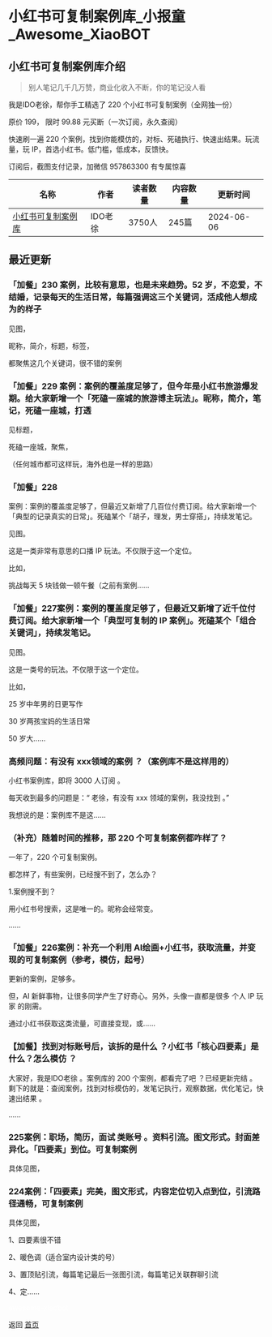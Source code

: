 # 小红书可复制案例库_小报童_Awesome_XiaoBOT

## 小红书可复制案例库介绍
> 别人笔记几千几万赞，商业化收入不断，你的笔记没人看    
    
我是IDO老徐，帮你手工精选了 220 个小红书可复制案例（全网独一份）    
    
原价 199， 限时 99.88 元买断（一次订阅，永久查阅）    
    
快速刷一遍 220 个案例，找到你能模仿的，对标、死磕执行、快速出结果。玩流量，玩 IP，首选小红书。低门槛，低成本，反馈快。    
    
订阅后，截图支付记录，加微信 957863300 有专属惊喜  
  


|名称|作者|读者数量|内容数量|更新时间|
|---|---|---|---|---|
|[小红书可复制案例库](https://xiaobot.net/p/xhs?refer=9c3f1c95-a052-465a-9902-f6d75080262a)|IDO老徐|3750人|245篇|2024-06-06|

## 最近更新
### 「加餐」230 案例，比较有意思，也是未来趋势。52 岁，不恋爱，不结婚，记录每天的生活日常，每篇强调这三个关键词，活成他人想成为的样子

见图，

昵称，简介，标题，标签，

都聚焦这几个关键词，很不错的案例

### 「加餐」229 案例：案例的覆盖度足够了，但今年是小红书旅游爆发期。给大家新增一个「死磕一座城的旅游博主玩法」。昵称，简介，笔记，死磕一座城，打透

见标题，

死磕一座城，聚焦，

（任何城市都可这样玩，海外也是一样的思路）

### 「加餐」228
案例：案例的覆盖度足够了，但最近又新增了几百位付费订阅。给大家新增一个「典型的记录真实的日常」。死磕某个「胡子，理发，男士穿搭」，持续发笔记。

见图。

这是一类非常有意思的口播 IP 玩法。不仅限于这一个定位。

比如，

挑战每天 5 块钱做一顿午餐（之前有案例......

### 「加餐」227案例：案例的覆盖度足够了，但最近又新增了近千位付费订阅。给大家新增一个「典型可复制的 IP 案例」。死磕某个「组合关键词」，持续发笔记。

见图。

这是一类号的玩法。不仅限于这一个定位。

比如，

25 岁中年男的日更写作

30 岁两孩宝妈的生活日常

50 岁大......

### 高频问题：有没有 xxx领域的案例 ？（案例库不是这样用的）

小红书案例库，即将 3000 人订阅 。

每天收到最多的问题是：“ 老徐，有没有 xxx 领域的案例，我没找到 。”

我想说的是：案例库不是这......

### （补充）随着时间的推移，那 220 个可复制案例都咋样了？

一年了，220 个可复制案例。

都怎样了，有些案例，已经搜不到了，怎么办？

1.案例搜不到？

用小红书号搜索，这是唯一的。昵称会经常变。

......

### 「加餐」226案例：补充一个利用 AI绘画+小红书，获取流量，并变现的可复制案例（参考，模仿，起号）

更新的案例，足够多。

但，AI 新鲜事物，让很多同学产生了好奇心。另外，头像一直都是很多 个人 IP 玩家 的刚需。

通过小红书获取这类流量，可直接变现，或......

### 【加餐】找到对标账号后，该拆的是什么 ？小红书「核心四要素」是什么？怎么模仿 ？

大家好，我是IDO老徐 。案例库的 200 个案例，都看完了吧 ？已经更新完结
。剩下的就是：查阅案例，找到对标模仿的，发笔记执行，观察数据，优化笔记，快速出结果 。

......

### 225案例：职场，简历，面试 类账号 。资料引流。图文形式。封面差异化。「四要素」到位。可复制案例

具体见图，

### 224案例：「四要素」完美，图文形式，内容定位切入点到位，引流路径通畅，可复制案例

具体见图，

1、四要素很不错

2、暖色调（适合室内设计类的号）

3、置顶贴引流，每篇笔记最后一张图引流，每篇笔记关联群聊引流

4、定......


<a href="https://github.com/Reno9527/awesome-xiaobot" style="color: white; text-decoration: none;">awesome-xiaobot</a>

返回 [首页](../README.md)
